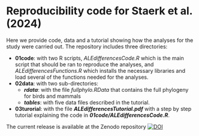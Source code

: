 # Reproducibility code for Staerk et al. (2024)

Here we provide code, data and a tutorial showing how the analyses for the study were carried out. The repository includes three directories:

- **01code**: with two R scripts, *ALEdifferencesCode.R* which is the main script that should be ran to reproduce the analyses, and *ALEdifferencesFunctions.R* which installs the necessary libraries and load several of the functions needed for the analyses.
- **02data**: with two sub-directories:
  - ***rdata***: with the file *fullphylo.RData* that contains the full phylogeny for birds and mammals
  - ***tables***: with five data files described in the tutorial.
- **03turorial**: with the file ***ALEdifferencesTutorial.pdf*** with a step by step tutorial explaining the code in ***01code/ALEdifferencesCode.R***.

The current release is available at the Zenodo repository [![DOI](https://zenodo.org/badge/848168511.svg)](https://doi.org/10.5281/zenodo.15183248)

